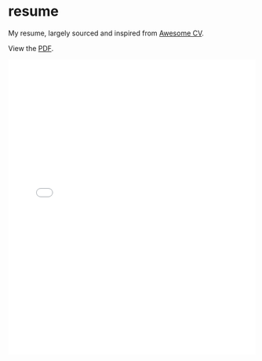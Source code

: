 # resume
My resume, largely sourced and inspired from [Awesome CV](https://github.com/posquit0/Awesome-CV).

View the [PDF](https://github.com/harinandan1995/resume/blob/master/resume.pdf).

<div align="center">
  <embed src="resume.pdf" type="application/pdf" width="100%" height="600px" />
</div>
